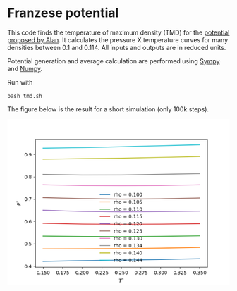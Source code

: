 # Franzese potential

This code finds the temperature of maximum density (TMD) for the [potential
proposed by Alan]( http://dx.doi.org/10.1063/1.2168458).  It calculates the
pressure X temperature curves for many densities between 0.1 and 0.114.
All inputs and outputs are in reduced units.

Potential generation and average calculation are performed using
[Sympy](https://www.sympy.org/) and [Numpy](https://numpy.org/).

Run with
```
bash tmd.sh
```

The figure below is the result for a short simulation (only 100k steps).

![Pressure times temperature diagram](PxT.png)
